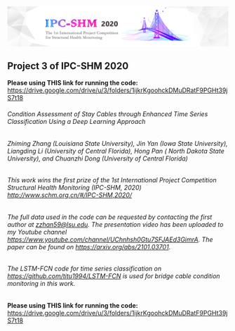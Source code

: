 ![IPC-SHM2020](IPC-SHM2020.jpg)

## Project 3 of IPC-SHM 2020
**Please using THIS link for running the code:**
https://drive.google.com/drive/u/3/folders/1ijkrKgoohckDMuDRatF9PGHt39jS7t18

###### Condition Assessment of Stay Cables through Enhanced Time Series Classification Using a Deep Learning Approach
###### Zhiming Zhang (Louisiana State University), Jin Yan (Iowa State University), Liangding Li (University of Central Florida), Hong Pan ( North Dakota State University), and Chuanzhi Dong (University of Central Florida)
###### This work wins the first prize of the 1st International Project Competition Structural Health Monitoring (IPC-SHM, 2020) http://www.schm.org.cn/#/IPC-SHM,2020/
###### The full data used in the code can be requested by contacting the first author at zzhan59@lsu.edu. The presentation video has been uploaded to my Youtube channel https://www.youtube.com/channel/UChnhsh0Gtu7SFJAEd3GimrA. The paper can be found on https://arxiv.org/abs/2101.03701.
###### The LSTM-FCN code for time series classification on https://github.com/titu1994/LSTM-FCN is used for bridge cable condition monitoring in this work.

**Please using THIS link for running the code:**
https://drive.google.com/drive/u/3/folders/1ijkrKgoohckDMuDRatF9PGHt39jS7t18
